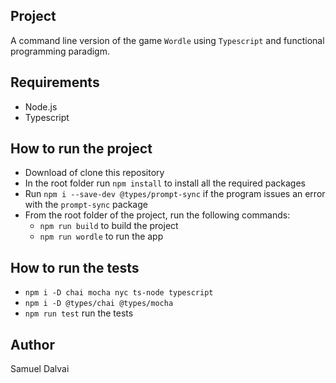 ## Project
A command line version of the game `Wordle` using `Typescript` and functional programming paradigm.

## Requirements
* Node.js 
* Typescript

## How to run the project
* Download of clone this repository
* In the root folder run `npm install` to install all the required packages
* Run `npm i --save-dev @types/prompt-sync` if the program issues an error with the `prompt-sync` package
* From the root folder of the project, run the following commands:
    * `npm run build` to build the project
    * `npm run wordle` to run the app

## How to run the tests
* `npm i -D chai mocha nyc ts-node typescript`
* `npm i -D @types/chai @types/mocha`
* `npm run test` run the tests

## Author
Samuel Dalvai